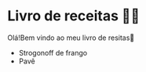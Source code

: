 # Livro de receitas :man_cook:

Olá!Bem vindo ao meu livro de resitas:wave:

* Strogonoff de frango
* Pavê


